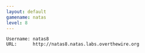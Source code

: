 ```yaml
---
layout: default
gamename: natas
level: 8
---
```

    Username: natas8
    URL:      http://natas8.natas.labs.overthewire.org
